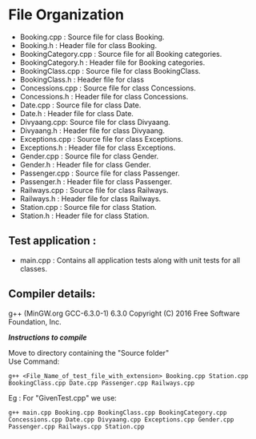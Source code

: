 # File Organization

- Booking.cpp : Source file for class Booking.
- Booking.h : Header file for class Booking.
- BookingCategory.cpp : Source file for all Booking categories.
- BookingCategory.h : Header file for Booking categories.
- BookingClass.cpp : Source file for class BookingClass.
- BookingClass.h : Header file for class 
- Concessions.cpp : Source file for class Concessions.
- Concessions.h : Header file for class Concessions.
- Date.cpp : Source file for class Date.
- Date.h : Header file for class Date.
- Divyaang.cpp: Source file for class Divyaang.
- Divyaang.h : Header file for class Divyaang.
- Exceptions.cpp : Source file for class Exceptions.
- Exceptions.h : Header file for class Exceptions.
- Gender.cpp : Source file for class Gender.
- Gender.h : Header file for class Gender.
- Passenger.cpp : Source file for class Passenger.
- Passenger.h : Header file for class Passenger.
- Railways.cpp : Source file for class Railways.
- Railways.h : Header file for class Railways.
- Station.cpp : Source file for class Station.
- Station.h : Header file for class Station.

## Test application : 
- main.cpp : Contains all application tests along with unit tests for all classes.

## Compiler details:
g++ (MinGW.org GCC-6.3.0-1) 6.3.0
Copyright (C) 2016 Free Software Foundation, Inc.

*******Instructions to compile*******

Move to directory containing the "Source folder"<br>
Use Command: 
```
g++ <File_Name_of_test_file_with_extension> Booking.cpp Station.cpp BookingClass.cpp Date.cpp Passenger.cpp Railways.cpp
```

Eg : For "GivenTest.cpp" we use:
```
g++ main.cpp Booking.cpp BookingClass.cpp BookingCategory.cpp Concessions.cpp Date.cpp Divyaang.cpp Exceptions.cpp Gender.cpp Passenger.cpp Railways.cpp Station.cpp
```

